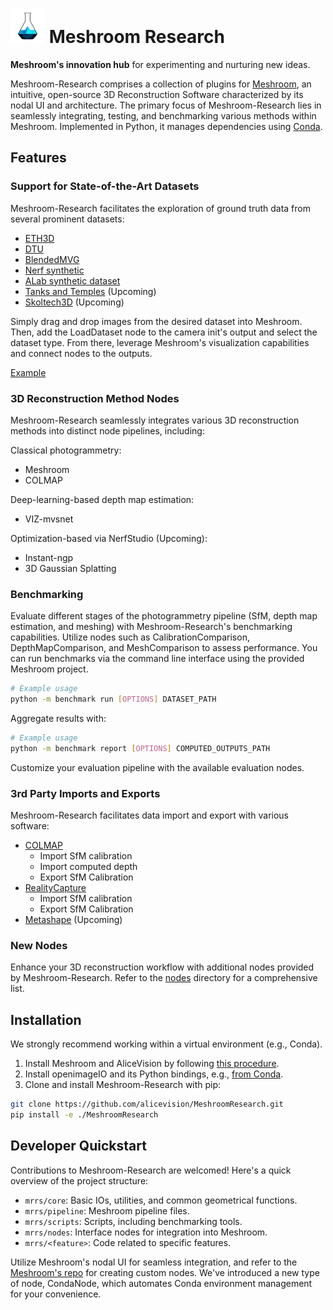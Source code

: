 # ![Meshroom Research Logo](./assets/logo-inline.png) Meshroom Research

**Meshroom's innovation hub** for experimenting and nurturing new ideas. 

Meshroom-Research comprises a collection of plugins for [Meshroom](https://alicevision.org/#meshroom), an intuitive, open-source 3D Reconstruction Software characterized by its nodal UI and architecture.
The primary focus of Meshroom-Research lies in seamlessly integrating, testing, and benchmarking various methods within Meshroom. Implemented in Python, it manages dependencies using [Conda](https://conda.io/projects/conda/en/latest/user-guide/install/index.html).


## Features 

### Support for State-of-the-Art Datasets

Meshroom-Research facilitates the exploration of ground truth data from several prominent datasets:

- [ETH3D](https://www.eth3d.net/overview)
- [DTU](https://roboimagedata.compute.dtu.dk/?page_id=36)
- [BlendedMVG](https://github.com/YoYo000/BlendedMVS)
- [Nerf synthetic](https://www.matthewtancik.com/nerf)
- [ALab synthetic dataset](alab_dataset)
- [Tanks and Temples](https://www.tanksandtemples.org/) (Upcoming)
- [Skoltech3D](https://github.com/Skoltech-3D/sk3d_data) (Upcoming)

Simply drag and drop images from the desired dataset into Meshroom. Then, add the LoadDataset node to the camera init's output and select the dataset type. From there, leverage Meshroom's visualization capabilities and connect nodes to the outputs.

[Example](https://github.com/alicevision/MeshroomResearch/assets/72275161/974c2127-157c-43de-8898-26bcc9676b15)

### 3D Reconstruction Method Nodes

Meshroom-Research seamlessly integrates various 3D reconstruction methods into distinct node pipelines, including:

Classical photogrammetry:
  - Meshroom
  - COLMAP

Deep-learning-based depth map estimation:
  - VIZ-mvsnet

Optimization-based via NerfStudio (Upcoming):
  - Instant-ngp
  - 3D Gaussian Splatting

### Benchmarking

Evaluate different stages of the photogrammetry pipeline (SfM, depth map estimation, and meshing) with Meshroom-Research's benchmarking capabilities. Utilize nodes such as CalibrationComparison, DepthMapComparison, and MeshComparison to assess performance. You can run benchmarks via the command line interface using the provided Meshroom project.

```bash
# Example usage
python -m benchmark run [OPTIONS] DATASET_PATH
```

Aggregate results with:

```bash
# Example usage
python -m benchmark report [OPTIONS] COMPUTED_OUTPUTS_PATH
```

Customize your evaluation pipeline with the available evaluation nodes.

### 3rd Party Imports and Exports

Meshroom-Research facilitates data import and export with various software:

- [COLMAP](https://colmap.github.io/)
  - Import SfM calibration
  - Import computed depth
  - Export SfM Calibration
- [RealityCapture](https://www.capturingreality.com/)
  - Import SfM calibration
  - Export SfM Calibration
- [Metashape](https://www.agisoft.com/) (Upcoming)

### New Nodes

Enhance your 3D reconstruction workflow with additional nodes provided by Meshroom-Research. Refer to the [nodes](mrrs/nodes/README.md) directory for a comprehensive list.

## Installation

We strongly recommend working within a virtual environment (e.g., Conda).

1. Install Meshroom and AliceVision by following [this procedure](https://github.com/alicevision/Meshroom).
2. Install openimageIO and its Python bindings, e.g., [from Conda](https://anaconda.org/conda-forge/openimageio).
3. Clone and install Meshroom-Research with pip:

```bash
git clone https://github.com/alicevision/MeshroomResearch.git
pip install -e ./MeshroomResearch
```

## Developer Quickstart

Contributions to Meshroom-Research are welcomed! Here's a quick overview of the project structure:

- `mrrs/core`: Basic IOs, utilities, and common geometrical functions.
- `mrrs/pipeline`: Meshroom pipeline files.
- `mrrs/scripts`: Scripts, including benchmarking tools.
- `mrrs/nodes`: Interface nodes for integration into Meshroom.
- `mrrs/<feature>`: Code related to specific features.

Utilize Meshroom's nodal UI for seamless integration, and refer to the [Meshroom's repo](https://github.com/alicevision/Meshroom) for creating custom nodes. We've introduced a new type of node, CondaNode, which automates Conda environment management for your convenience.
